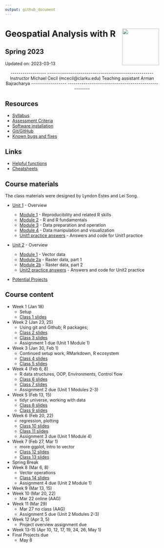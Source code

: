 ```yaml
---
output: github_document
---
```




# Geospatial Analysis with R <img src="https://s28151.pcdn.co/offices/marketing-and-communications/wp-content/blogs.dir/3/files/sites/106/2019/08/CU_Seal_Red_SM_60_75_v4-768x768.png" align="right" width="120" />


## Spring 2023


Updated on: 2023-03-13

<center>
------------------ ------------------------------------------------------
Instructor         Michael Cecil (mcecil@clarku.edu)                  
Teaching assistant Arman Bajracharya
------------------ ------------------------------------------------------
</center>

## Resources
- [Syllabus](syllabus.html)
- [Assessment Criteria](assessment.html)
- [Software installation](software-installation.html)
- [Git/GitHub](git-github.html)
- [Known bugs and fixes](bugs-fixes.html)

## Links
- [Helpful functions](helpful_functions.html)
- [Cheatsheets](cheatsheets.html)

## Course materials

The class materials were designed by Lyndon Estes and Lei Song. 

- [Unit 1](unit1.html) - Overview
  - [Module 1](unit1-module1.html) - Reproducibility and related R skills
  - [Module 2](unit1-module2.html) - R and R fundamentals
  - [Module 3](unit1-module3.html) - Data preparation and operation
  - [Module 4](unit1-module4.html) - Data manipulation and visualization
  - [Unit1 practice answers](unit1-practice-answers.html) - Answers and code for Unit1 practice

- [Unit 2](unit2.html) - Overview
  - [Module 1](unit2-module1.html) - Vector data
  - [Module 2a](unit2-module2a.html) - Raster data, part 1
  - [Module 2b](unit2-module2b.html) - Raster data, part 2
  - [Unit2 practice answers](unit2-practice-answers.html) - Answers and code for Unit2 practice
  
- [Potential Projects](projects.html)

## Course content

- Week 1 (Jan 18)
  - Setup
  - [Class 1 slides](class1.html)
- Week 2 (Jan 23, 25)
  - Using git and Github; R packages; 
  - [Class 2 slides](class2.html)
  - [Class 3 slides](class3.html)
  - Assignment 1 due (Unit 1 Module 1)
- Week 3 (Jan 30, Feb 1)
  - Continued setup work, RMarkdown, R ecosystem
  - [Class 4 slides](class4.html)
  - [Class 5 slides](class5.html)
- Week 4 (Feb 6, 8)
  - R data structures, OOP, Environments, Control flow
  - [Class 6 slides](class6.html)
  - [Class 7 slides](class7.html)
  - Assignment 2 due (Unit 1 Modules 2-3)
- Week 5 (Feb 13, 15)
  - tidyr universe, working with data
  - [Class 8 slides](class8.html)
  - [Class 9 slides](class9.html)
- Week 6 (Feb 20, 22)
  - regression, plotting
  - [Class 10 slides](class10.html)
  - [Class 11 slides](class11.html)
  - Assignment 3 due (Unit 1 Module 4)
- Week 7 (Feb 27, Mar 1)
  - more ggplot, intro to vector
  - [Class 12 slides](class12.html)
  - [Class 13 slides](class13.html)
- Spring Break
- Week 8 (Mar 6, 8)
  - Vector operations
  - [Class 14 slides](class14.html)
  - Assignment 4 due (Unit 2 Module 1)
- Week 9 (Mar 13, 15)
- Week 10 (Mar 20, 22)
  - Mar 22 online (AAG)
- Week 11 (Mar 29)
  - Mar 27 no class (AAG)
  - Assignment 5 due (Unit 2 Modules 2-3)
- Week 12 (Apr 3, 5)
  - Project overview assignment due
- Week 13-15 (Apr 10, 12, 17, 19, 24, 26, May 1)
- Final Projects due
  - May 8

